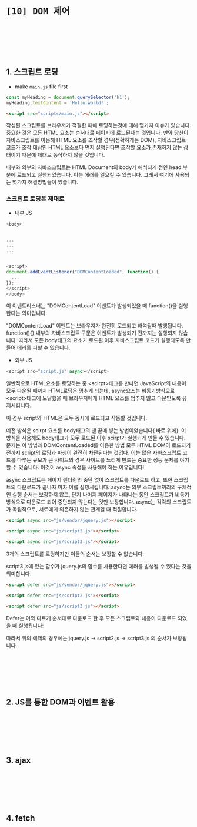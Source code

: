# `[10] DOM 제어`

<br><br><br><br><br>


## 1. 스크립트 로딩
 - make `main.js` file first

```javascript
const myHeading = document.querySelector('h1');
myHeading.textContent = 'Hello world!';
```

```html
<script src="scripts/main.js"></script>
```


작성된 스크립트를 브라우저가 적절한 때에 로딩하는것에 대해 몇가지 이슈가 있습니다. 중요한 것은 모든 HTML 요소는 순서대로 페이지에 로드된다는 것입니다. 만약 당신이 자바스크립트를 이용해 HTML 요소를 조작할 경우(정확하게는 DOM), 자바스크립트 코드가 조작 대상인 HTML 요소보다 먼저 실행된다면 조작할 요소가 존재하지 않는 상태이기 때문에 제대로 동작하지 않을 것입니다.

내부와 외부의 자바스크립트는 HTML Document의 body가 해석되기 전인 head 부분에 로드되고 실행되었습니다. 이는 에러를 일으킬 수 있습니다. 그래서 여기에 사용되는 몇가지 해결방법들이 있습니다.

### 스크립트 로딩은 제대로

 - 내부 JS

```js
<body>


...
...
...


<script>
document.addEventListener("DOMContentLoaded", function() {
  ...
});
</script>
</body>
```

이 이벤트리스너는 "DOMContentLoad" 이벤트가 발생되었을 때 function()을 실행한다는 의미입니다.

"DOMContentLoad" 이벤트는 브라우저가 완전히 로드되고 해석될때 발생됩니다. function(){} 내부의 자바스크립트 구문은 이벤트가 발생되기 전까지는 실행되지 않습니다. 따라서 모든 body태그의 요소가 로드된 이후 자바스크립트 코드가 실행되도록 만들어 에러를 피할 수 있습니다.

 - 외부 JS

```js
<script src="script.js" async></script>
```
일반적으로 HTML요소를 로딩하는 중 \<scirpt>태그를 만나면 JavaScript의 내용이 모두 다운될 때까지 HTML로딩은 멈추게 되는데, async요소는 비동기방식으로 \<script>태그에 도달했을 때 브라우저에게 HTML 요소를 멈추지 않고 다운받도록 유지시킵니다.

이 경우 script와 HTML은 모두 동시에 로드되고 작동할 것입니다.

예전 방식은 scirpt 요소를 body태그의 맨 끝에 넣는 방법이었습니다(</body> 바로 위에). 이 방식을 사용해도 body태그가 모두 로드된 이후 scirpt가 실행되게 만들 수 있습니다. 문제는 이 방법과 DOMContentLoaded를 이용한 방법 모두 HTML DOM이 로드되기 전까지 script의 로딩과 파싱이 완전히 차단된다는 것입다. 이는 많은 자바스크립트 코드를 다루는 규모가 큰 사이트의 경우 사이트를 느리게 만드는 중요한 성능 문제를 야기할 수 있습니다. 이것이 async 속성을 사용해야 하는 이유입니다!


async 스크립트는 페이지 렌더링의 중단 없이 스크립트를 다운로드 하고, 또한 스크립트의 다운로드가 끝나자 마자 이를 실행시킵니다. async는 외부 스크립트끼리의 구체적인 실행 순서는 보장하지 않고, 단지 나머지 페이지가 나타나는 동안 스크립트가 비동기방식으로 다운로드 되어 중단되지 않는다는 것만 보장합니다. async는 각각의 스크립트가 독립적으로, 서로에게 의존하지 않는 관계일 때 적절합니다.

```html
<script async src="js/vendor/jquery.js"></script>

<script async src="js/script2.js"></script>

<script async src="js/script3.js"></script>
```
3개의 스크립트를 로딩하지만 이들의 순서는 보장할 수 없습니다.

script3.js에 있는 함수가 jquery.js의 함수를 사용한다면 에러를 발생될 수 있다는 것을 의미합니다.

```html
<script defer src="js/vendor/jquery.js"></script>

<script defer src="js/script2.js"></script>

<script defer src="js/script3.js"></script>
```
Defer는 이와 다르게 순서대로 다운로드 한 후 모든 스크립트와 내용이 다운로드 되었을 때 실행됩니다:

따라서 위의 예제의 경우에는 jquery.js -> script2.js -> script3.js 의 순서가 보장됩니다.

<br><br><br><br><br>


## 2. JS를 통한 DOM과 이벤트 활용

<br><br><br><br><br>


## 3. ajax

<br><br><br><br><br>


## 4. fetch


